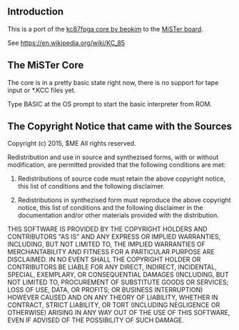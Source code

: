 ## Introduction

This is a port of the [kc87fpga core by beokim](https://github.com/beokim/kc854fpga) to the [MiSTer board](https://github.com/MiSTer-devel).

See https://en.wikipedia.org/wiki/KC_85

## The MiSTer Core

The core is in a pretty basic state right now, there is no support for tape input or *.KCC files yet.

Type BASIC at the OS prompt to start the basic interpreter from ROM.

## The Copyright Notice that came with the Sources

Copyright (c) 2015, $ME
All rights reserved.

Redistribution and use in source and synthezised forms, with or without modification, are permitted 
provided that the following conditions are met:

1. Redistributions of source code must retain the above copyright notice, this list of conditions 
   and the following disclaimer.

2. Redistributions in synthezised form must reproduce the above copyright notice, this list of conditions
   and the following disclaimer in the documentation and/or other materials provided with the distribution.

THIS SOFTWARE IS PROVIDED BY THE COPYRIGHT HOLDERS AND CONTRIBUTORS "AS IS" AND ANY EXPRESS OR IMPLIED 
WARRANTIES, INCLUDING, BUT NOT LIMITED TO, THE IMPLIED WARRANTIES OF MERCHANTABILITY AND FITNESS FOR A 
PARTICULAR PURPOSE ARE DISCLAIMED. IN NO EVENT SHALL THE COPYRIGHT HOLDER OR CONTRIBUTORS BE LIABLE FOR 
ANY DIRECT, INDIRECT, INCIDENTAL, SPECIAL, EXEMPLARY, OR CONSEQUENTIAL DAMAGES (INCLUDING, BUT NOT LIMITED 
TO, PROCUREMENT OF SUBSTITUTE GOODS OR SERVICES; LOSS OF USE, DATA, OR PROFITS; OR BUSINESS INTERRUPTION) 
HOWEVER CAUSED AND ON ANY THEORY OF LIABILITY, WHETHER IN CONTRACT, STRICT LIABILITY, OR TORT (INCLUDING 
NEGLIGENCE OR OTHERWISE) ARISING IN ANY WAY OUT OF THE USE OF THIS SOFTWARE, EVEN IF ADVISED OF THE 
POSSIBILITY OF SUCH DAMAGE.
